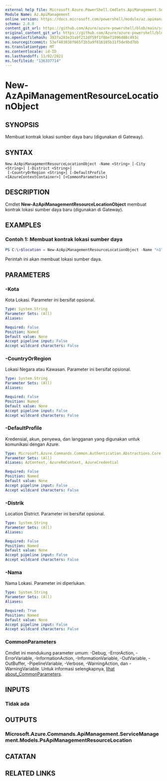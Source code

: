 ```yaml
---
external help file: Microsoft.Azure.PowerShell.Cmdlets.ApiManagement.ServiceManagement.dll-Help.xml
Module Name: Az.ApiManagement
online version: https://docs.microsoft.com/powershell/module/az.apimanagement/new-azapimanagementresourcelocationobject
schema: 2.0.0
content_git_url: https://github.com/Azure/azure-powershell/blob/main/src/ApiManagement/ApiManagement/help/New-AzApiManagementResourceLocationObject.md
original_content_git_url: https://github.com/Azure/azure-powershell/blob/main/src/ApiManagement/ApiManagement/help/New-AzApiManagementResourceLocationObject.md
ms.openlocfilehash: 3927a283e31a9f212df59f1f8be71996d08c493c
ms.sourcegitcommit: 53ef403038f665f1b3a9f616185b31f5de9bd7bb
ms.translationtype: MT
ms.contentlocale: id-ID
ms.lasthandoff: 11/02/2021
ms.locfileid: "136337714"
---
```

# New-AzApiManagementResourceLocationObject

## SYNOPSIS
Membuat kontrak lokasi sumber daya baru (digunakan di Gateway).

## SYNTAX

```
New-AzApiManagementResourceLocationObject -Name <String> [-City <String>] [-District <String>]
 [-CountryOrRegion <String>] [-DefaultProfile <IAzureContextContainer>] [<CommonParameters>]
```

## DESCRIPTION
Cmdlet **New-AzApiManagementResourceLocationObject** membuat kontrak lokasi sumber daya baru (digunakan di Gateway).

## EXAMPLES

### Contoh 1: Membuat kontrak lokasi sumber daya
```powershell
PS C:\>$location = New-AzApiManagementResourceLocationObject -Name "n1" -City "c1" -District "d1" -CountryOrRegion "r1"
```

Perintah ini akan membuat lokasi sumber daya.

## PARAMETERS

### -Kota
Kota Lokasi.
Parameter ini bersifat opsional.

```yaml
Type: System.String
Parameter Sets: (All)
Aliases:

Required: False
Position: Named
Default value: None
Accept pipeline input: False
Accept wildcard characters: False
```

### -CountryOrRegion
Lokasi Negara atau Kawasan.
Parameter ini bersifat opsional.

```yaml
Type: System.String
Parameter Sets: (All)
Aliases:

Required: False
Position: Named
Default value: None
Accept pipeline input: False
Accept wildcard characters: False
```

### -DefaultProfile
Kredensial, akun, penyewa, dan langganan yang digunakan untuk komunikasi dengan Azure.

```yaml
Type: Microsoft.Azure.Commands.Common.Authentication.Abstractions.Core.IAzureContextContainer
Parameter Sets: (All)
Aliases: AzContext, AzureRmContext, AzureCredential

Required: False
Position: Named
Default value: None
Accept pipeline input: False
Accept wildcard characters: False
```

### -Distrik
Location District.
Parameter ini bersifat opsional.

```yaml
Type: System.String
Parameter Sets: (All)
Aliases:

Required: False
Position: Named
Default value: None
Accept pipeline input: False
Accept wildcard characters: False
```

### -Nama
Nama Lokasi.
Parameter ini diperlukan.

```yaml
Type: System.String
Parameter Sets: (All)
Aliases:

Required: True
Position: Named
Default value: None
Accept pipeline input: False
Accept wildcard characters: False
```

### CommonParameters
Cmdlet ini mendukung parameter umum: -Debug, -ErrorAction, -ErrorVariable, -InformationAction, -InformationVariable, -OutVariable, -OutBuffer, -PipelineVariable, -Verbose, -WarningAction, dan -WarningVariable. Untuk informasi selengkapnya, [lihat about_CommonParameters](http://go.microsoft.com/fwlink/?LinkID=113216).

## INPUTS

### Tidak ada

## OUTPUTS

### Microsoft.Azure.Commands.ApiManagement.ServiceManagement.Models.PsApiManagementResourceLocation

## CATATAN

## RELATED LINKS
